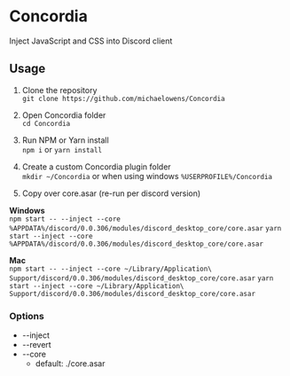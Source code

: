 # Concordia

Inject JavaScript and CSS into Discord client

## Usage

1. Clone the repository <br>
`git clone https://github.com/michaelowens/Concordia`

2. Open Concordia folder <br>
`cd Concordia`

3. Run NPM or Yarn install <br>
`npm i` or `yarn install`

4. Create a custom Concordia plugin folder <br>
`mkdir ~/Concordia` or when using windows `%USERPROFILE%/Concordia`

5. Copy over core.asar (re-run per discord version)

**Windows**<br>
`npm start -- --inject --core %APPDATA%/discord/0.0.306/modules/discord_desktop_core/core.asar`
`yarn start --inject --core %APPDATA%/discord/0.0.306/modules/discord_desktop_core/core.asar`

**Mac**<br>
`npm start -- --inject --core ~/Library/Application\ Support/discord/0.0.306/modules/discord_desktop_core/core.asar`
`yarn start --inject --core ~/Library/Application\ Support/discord/0.0.306/modules/discord_desktop_core/core.asar`


### Options

- --inject
- --revert
- --core
  - default: ./core.asar
